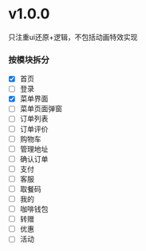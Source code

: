 # v1.0.0
只注重ui还原+逻辑，不包括动画特效实现

### 按模块拆分

- [x] 首页
- [ ] 登录
- [x] 菜单界面
- [ ] 菜单页面弹窗
- [ ] 订单列表
- [ ] 订单评价
- [ ] 购物车
- [ ] 管理地址
- [ ] 确认订单
- [ ] 支付
- [ ] 客服
- [ ] 取餐码
- [ ] 我的
- [ ] 咖啡钱包
- [ ] 转赠
- [ ] 优惠
- [ ] 活动